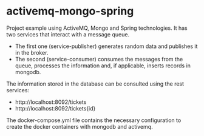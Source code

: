 # activemq-mongo-spring

Project example using ActiveMQ, Mongo and Spring technologies.
It has two services that interact with a message queue.

- The first one (service-publisher) generates random data and publishes it in the broker.
- The second (service-consumer) consumes the messages from the queue, processes the information and, if applicable, inserts records in mongodb.

The information stored in the database can be consulted using the rest services:

- http://localhost:8092/tickets
- http://localhost:8092/tickets{id}


The docker-compose.yml file contains the necessary configuration to create the docker containers with mongodb and activemq.
